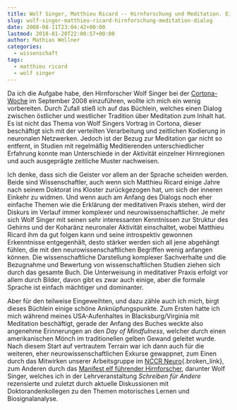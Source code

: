 ```yaml
---
title: Wolf Singer, Matthieu Ricard -- Hirnforschung und Meditation. Ein Dialog.
slug: wolf-singer-matthieu-ricard-hirnforschung-meditation-dialog
date: 2008-08-11T23:04:42+00:00
lastmod: 2018-01-20T22:00:57+00:00
author: Mathias Wellner
categories:
  - wissenschaft
tags:
  - matthieu ricard
  - wolf singer
---
```

Da ich die Aufgabe habe, den Hirnforscher Wolf Singer bei der [Cortona-Woche](http://www.cortona.ethz.ch) im September 2008 einzuführen, wollte ich mich ein wenig vorbereiten. Durch Zufall stieß ich auf das Büchlein, welches einen Dialog zwischen östlicher und westlicher Tradition über Meditation zum Inhalt hat. Es ist nicht das Thema von Wolf Singers Vortrag in Cortona, dieser beschäftigt sich mit der verteilten Verarbeitung und zeitlichen Kodierung in neuronalen Netzwerken. Jedoch ist der Bezug zur Meditation gar nicht so entfernt, in Studien mit regelmäßig Meditierenden unterschiedlicher Erfahrung konnte man Unterschiede in der Aktivität einzelner Hirnregionen und auch ausgeprägte zeitliche Muster nachweisen.

Ich denke, dass sich die Geister vor allem an der Sprache scheiden werden. Beide sind Wissenschaftler, auch wenn sich Matthieu Ricard einige Jahre nach seinem Doktorat ins Kloster zurückgezogen hat, um sich der inneren Einkehr zu widmen. Und wenn auch am Anfang des Dialogs noch eher einfache Themen wie die Erklärung der meditativen Praxis stehen, wird der Diskurs im Verlauf immer komplexer und neurowissenschaftlicher. Je mehr sich Wolf Singer mit seinen sehr interessanten Kenntnissen zur Struktur des Gehirns und der Koharänz neuronaler Aktivität einschaltet, wobei Matthieu Ricard ihm da gut folgen kann und seine introspektiv gewonnen Erkenntnisse entgegenhält, desto stärker werden sich all jene abgehängt fühlen, die mit den neurowissenschaftlichen Begriffen wenig anfangen können. Die wissenschaftliche Darstellung komplexer Sachverhalte und die Bezugnahme und Bewertung von wissenschaftlichen Studien ziehen sich durch das gesamte Buch. Die Unterweisung in meditativer Praxis erfolgt vor allem durch Bilder, davon gibt es zwar auch einige, aber die formale Sprache ist einfach mächtiger und dominanter.

Aber für den teilweise Eingeweihten, und dazu zähle auch ich mich, birgt dieses Büchlein einige schöne Anknüpfungspunkte. Zum Ersten hatte ich mich während meines USA-Aufenhaltes in Blacksburg/Virginia mit Meditation beschäftigt, gerade der Anfang des Buches weckte also angenehme Erinnerungen an den _Day of Mindfulness_, welcher durch einen amerikanischen Mönch im traditionellen gelben Gewand geleitet wurde. Nach diesem Start auf vertrautem Terrain war ich dann auch für die weiteren, eher neurowissenschaftlichen Exkurse gewappnet, zum Einen durch das Mitwirken unserer Arbeitsgruppe im [NCCR Neuro](http://www.nccr-neuro.uzh.ch/){.broken_link}, zum Anderen durch das [Manifest elf führender Hirnforscher](http://www.gehirn-und-geist.de/artikel/852357&_z=798884), darunter Wolf Singer, welches ich in der Lehrveranstaltung _Schreiben für Andere_ rezensierte und zuletzt durch aktuelle Diskussionen mit Doktorandenkollegen zu den Themen motorisches Lernen und Biosignalanalyse.